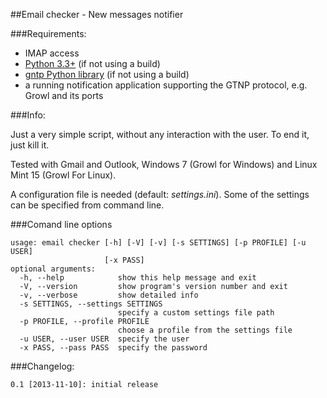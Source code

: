 ##Email checker - New messages notifier

###Requirements:

- IMAP access
- [Python 3.3+](http://www.python.org/) (if not using a build)
- [gntp Python library](http://pythonhosted.org/gntp/) (if not using a build)
- a running notification application supporting the GTNP protocol, e.g. Growl
  and its ports

###Info:

Just a very simple script, without any interaction with the user. To end it, 
just kill it.

Tested with Gmail and Outlook, Windows 7 (Growl for Windows) and Linux 
Mint 15 (Growl For Linux).

A configuration file is needed (default: _settings.ini_). Some of the 
settings can be specified from command line.

###Comand line options

    usage: email checker [-h] [-V] [-v] [-s SETTINGS] [-p PROFILE] [-u USER]
                         [-x PASS]
    optional arguments:
      -h, --help            show this help message and exit
      -V, --version         show program's version number and exit
      -v, --verbose         show detailed info
      -s SETTINGS, --settings SETTINGS
                            specify a custom settings file path
      -p PROFILE, --profile PROFILE
                            choose a profile from the settings file
      -u USER, --user USER  specify the user
      -x PASS, --pass PASS  specify the password

###Changelog:

    0.1 [2013-11-10]: initial release

